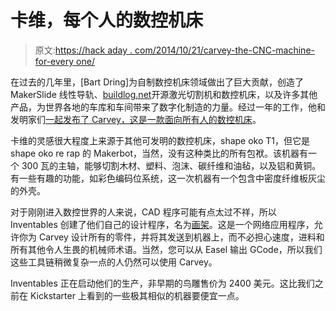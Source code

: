 # 卡维，每个人的数控机床

> 原文:[https://hack aday . com/2014/10/21/carvey-the-CNC-machine-for-every one/](https://hackaday.com/2014/10/21/carvey-the-cnc-machine-for-everyone/)

在过去的几年里，[Bart Dring]为自制数控机床领域做出了巨大贡献，创造了 MakerSlide 线性导轨、[buildlog.net](http://www.buildlog.net/)开源激光切割机和数控机床，以及许多其他产品，为世界各地的车库和车间带来了数字化制造的力量。经过一年的工作，他和发明家们[一起发布了 Carvey，这是一款面向所有人的数控机床](https://www.kickstarter.com/projects/carvey/carvey-the-3d-carving-machine-for-the-maker-in-all)。

卡维的灵感很大程度上来源于其他可发明的数控机床，shape oko T1，但它是 shape oko re rap 的 Makerbot，当然，没有这种类比的所有包袱。该机器有一个 300 瓦的主轴，能够切割木材、塑料、泡沫、碳纤维和油毡，以及铝和黄铜。有一些有趣的功能，如彩色编码位系统，这一次机器有一个包含中密度纤维板灰尘的外壳。

对于刚刚进入数控世界的人来说，CAD 程序可能有点太过不祥，所以 Inventables 创建了他们自己的设计程序，名为[画架](http://www.easel.com/)。这是一个网络应用程序，允许你为 Carvey 设计所有的零件，并将其发送到机器上，而不必担心速度，进料和所有其他令人生畏的机械师术语。当然，您可以从 Easel 输出 GCode，所以我们这些工具链稍微复杂一点的人仍然可以使用 Carvey。

Inventables 正在启动他们的生产，非早期的鸟雕售价为 2400 美元。这比我们之前在 Kickstarter 上看到的一些极其相似的机器要便宜一点。